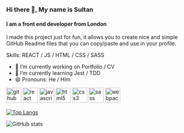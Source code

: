 ### Hi there 👋, My name is Sultan
#### I am a front end developer from London
I made this project just for fun, it allows you to create nice and simple GitHub Readme files that you can copy/paste and use in your profile.

Skills: REACT / JS / HTML / CSS / SASS

- 🔭 I’m currently working on Portfolio / CV 
- 🌱 I’m currently learning Jest / TDD 
- 😄 Pronouns: He / Him 


[<img src='https://cdn.jsdelivr.net/npm/simple-icons@3.0.1/icons/github.svg' alt='github' height='40'>](https://github.com/sultanp91)  [<img src='https://cdn.jsdelivr.net/npm/simple-icons@3.0.1/icons/react.svg' alt='react' height='40'>](https://reactjs.org/)  [<img src='https://cdn.jsdelivr.net/npm/simple-icons@3.0.1/icons/javascript.svg' alt='javascript' height='40'>](https://www.javascript.com/)  [<img src='https://cdn.jsdelivr.net/npm/simple-icons@3.0.1/icons/html5.svg' alt='html5' height='40'>](https://developer.mozilla.org/en-US/docs/Web/Guide/HTML/HTML5)  [<img src='https://cdn.jsdelivr.net/npm/simple-icons@3.0.1/icons/css3.svg' alt='css3' height='40'>](https://www.w3schools.com/css/)  [<img src='https://cdn.jsdelivr.net/npm/simple-icons@3.0.1/icons/sass.svg' alt='sass' height='40'>](https://sass-lang.com/)  [<img src='https://cdn.jsdelivr.net/npm/simple-icons@3.0.1/icons/webpack.svg' alt='webpack' height='40'>](https://webpack.js.org/)  

[![Top Langs](https://github-readme-stats.vercel.app/api/top-langs/?username=sultanp91)](https://github.com/anuraghazra/github-readme-stats)

![GitHub stats](https://github-readme-stats.vercel.app/api?username=sultanp91&show_icons=true)  

